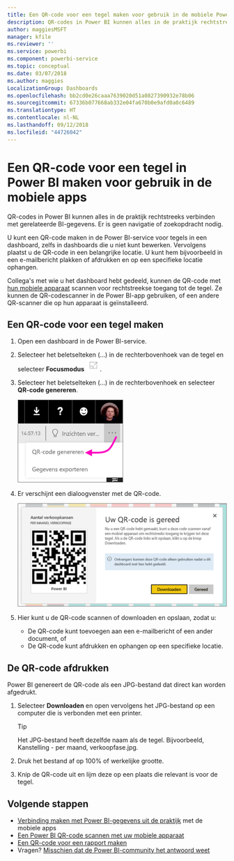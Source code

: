 ```yaml
---
title: Een QR-code voor een tegel maken voor gebruik in de mobiele Power BI-apps
description: QR-codes in Power BI kunnen alles in de praktijk rechtstreeks verbinden met gerelateerde BI-gegevens in de mobiele Power BI-app, zonder zoekopdrachten.
author: maggiesMSFT
manager: kfile
ms.reviewer: ''
ms.service: powerbi
ms.component: powerbi-service
ms.topic: conceptual
ms.date: 03/07/2018
ms.author: maggies
LocalizationGroup: Dashboards
ms.openlocfilehash: bb2cd0e26caaa7639020d51a0827390932e78b06
ms.sourcegitcommit: 67336b077668ab332e04fa670b0e9afd0a0c6489
ms.translationtype: HT
ms.contentlocale: nl-NL
ms.lasthandoff: 09/12/2018
ms.locfileid: "44726042"
---
```

# <a name="create-a-qr-code-for-a-tile-in-power-bi-to-use-in-the-mobile-apps"></a>Een QR-code voor een tegel in Power BI maken voor gebruik in de mobiele apps
QR-codes in Power BI kunnen alles in de praktijk rechtstreeks verbinden met gerelateerde BI-gegevens. Er is geen navigatie of zoekopdracht nodig.

U kunt een QR-code maken in de Power BI-service voor tegels in een dashboard, zelfs in dashboards die u niet kunt bewerken. Vervolgens plaatst u de QR-code in een belangrijke locatie. U kunt hem bijvoorbeeld in een e-mailbericht plakken of afdrukken en op een specifieke locatie ophangen. 

Collega's met wie u het dashboard hebt gedeeld, kunnen de QR-code met [hun mobiele apparaat](consumer/mobile/mobile-apps-qr-code.md) scannen voor rechtstreekse toegang tot de tegel. Ze kunnen de QR-codescanner in de Power BI-app gebruiken, of een andere QR-scanner die op hun apparaat is geïnstalleerd.


## <a name="create-a-qr-code-for-a-tile"></a>Een QR-code voor een tegel maken
1. Open een dashboard in de Power BI-service.
2. Selecteer het beletselteken (...) in de rechterbovenhoek van de tegel en selecteer **Focusmodus** ![](media/service-create-qr-code-for-tile/fullscreen-icon.jpg).
3. Selecteer het beletselteken (...) in de rechterbovenhoek en selecteer **QR-code genereren**. 
   
    ![](media/service-create-qr-code-for-tile/power-bi-create-qr-code-tile.png)
4. Er verschijnt een dialoogvenster met de QR-code. 
   
    ![](media/service-create-qr-code-for-tile/pbi_qrcode_opportunity_count.png)
5. Hier kunt u de QR-code scannen of downloaden en opslaan, zodat u: 
   
   * De QR-code kunt toevoegen aan een e-mailbericht of een ander document, of 
   * De QR-code kunt afdrukken en ophangen op een specifieke locatie. 

## <a name="print-the-qr-code"></a>De QR-code afdrukken
Power BI genereert de QR-code als een JPG-bestand dat direct kan worden afgedrukt. 

1. Selecteer **Downloaden** en open vervolgens het JPG-bestand op een computer die is verbonden met een printer.  
   
   > [!TIP]
   > Het JPG-bestand heeft dezelfde naam als de tegel. Bijvoorbeeld, Kanstelling - per maand, verkoopfase.jpg.
   > 
   > 
2. Druk het bestand af op 100% of werkelijke grootte.  
3. Knip de QR-code uit en lijm deze op een plaats die relevant is voor de tegel. 

## <a name="next-steps"></a>Volgende stappen
* [Verbinding maken met Power BI-gegevens uit de praktijk](consumer/mobile/mobile-apps-data-in-real-world-context.md) met de mobiele apps
* [Een Power BI QR-code scannen met uw mobiele apparaat](consumer/mobile/mobile-apps-qr-code.md)
* [Een QR-code voor een rapport maken](service-create-qr-code-for-report.md)
* Vragen? [Misschien dat de Power BI-community het antwoord weet](http://community.powerbi.com/)

